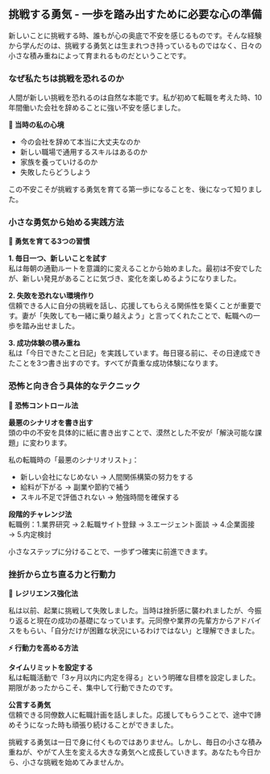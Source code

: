 <!-- wp:heading {"level":2} -->
<h2>挑戦する勇気 - 一歩を踏み出すために必要な心の準備</h2>
<!-- /wp:heading -->

<!-- wp:paragraph -->
<p>新しいことに挑戦する時、誰もが心の奥底で不安を感じるものです。そんな経験から学んだのは、挑戦する勇気とは生まれつき持っているものではなく、日々の小さな積み重ねによって育まれるものだということです。</p>
<!-- /wp:paragraph -->

<!-- wp:heading {"level":3} -->
<h3>なぜ私たちは挑戦を恐れるのか</h3>
<!-- /wp:heading -->

<!-- wp:paragraph -->
<p>人間が新しい挑戦を恐れるのは自然な本能です。私が初めて転職を考えた時、10年間働いた会社を辞めることに強い不安を感じました。</p>
<!-- /wp:paragraph -->

<!-- wp:paragraph -->
<p><strong>💭 当時の私の心境</strong></p>
<!-- /wp:paragraph -->

<!-- wp:list -->
<ul>
<li>今の会社を辞めて本当に大丈夫なのか</li>
<li>新しい職場で通用するスキルはあるのか</li>
<li>家族を養っていけるのか</li>
<li>失敗したらどうしよう</li>
</ul>
<!-- /wp:list -->

<!-- wp:paragraph -->
<p>この不安こそが挑戦する勇気を育てる第一歩になることを、後になって知りました。</p>
<!-- /wp:paragraph -->

<!-- wp:heading {"level":3} -->
<h3>小さな勇気から始める実践方法</h3>
<!-- /wp:heading -->

<!-- wp:paragraph -->
<p><strong>🌱 勇気を育てる3つの習慣</strong></p>
<!-- /wp:paragraph -->

<!-- wp:paragraph -->
<p><strong>1. 毎日一つ、新しいことを試す</strong><br>私は毎朝の通勤ルートを意識的に変えることから始めました。最初は不安でしたが、新しい発見があることに気づき、変化を楽しめるようになりました。</p>
<!-- /wp:paragraph -->

<!-- wp:paragraph -->
<p><strong>2. 失敗を恐れない環境作り</strong><br>信頼できる人に自分の挑戦を話し、応援してもらえる関係性を築くことが重要です。妻が「失敗しても一緒に乗り越えよう」と言ってくれたことで、転職への一歩を踏み出せました。</p>
<!-- /wp:paragraph -->

<!-- wp:paragraph -->
<p><strong>3. 成功体験の積み重ね</strong><br>私は「今日できたこと日記」を実践しています。毎日寝る前に、その日達成できたことを3つ書き出すのです。すべてが貴重な成功体験になります。</p>
<!-- /wp:paragraph -->

<!-- wp:heading {"level":3} -->
<h3>恐怖と向き合う具体的なテクニック</h3>
<!-- /wp:heading -->

<!-- wp:paragraph -->
<p><strong>🎯 恐怖コントロール法</strong></p>
<!-- /wp:paragraph -->

<!-- wp:paragraph -->
<p><strong>最悪のシナリオを書き出す</strong><br>頭の中の不安を具体的に紙に書き出すことで、漠然とした不安が「解決可能な課題」に変わります。</p>
<!-- /wp:paragraph -->

<!-- wp:paragraph -->
<p>私の転職時の「最悪のシナリオリスト」：</p>
<!-- /wp:paragraph -->

<!-- wp:list -->
<ul>
<li>新しい会社になじめない → 人間関係構築の努力をする</li>
<li>給料が下がる → 副業や節約で補う</li>
<li>スキル不足で評価されない → 勉強時間を確保する</li>
</ul>
<!-- /wp:list -->

<!-- wp:paragraph -->
<p><strong>段階的チャレンジ法</strong><br>転職例：1.業界研究 → 2.転職サイト登録 → 3.エージェント面談 → 4.企業面接 → 5.内定検討</p>
<!-- /wp:paragraph -->

<!-- wp:paragraph -->
<p>小さなステップに分けることで、一歩ずつ確実に前進できます。</p>
<!-- /wp:paragraph -->

<!-- wp:heading {"level":3} -->
<h3>挫折から立ち直る力と行動力</h3>
<!-- /wp:heading -->

<!-- wp:paragraph -->
<p><strong>💪 レジリエンス強化法</strong></p>
<!-- /wp:paragraph -->

<!-- wp:paragraph -->
<p>私は以前、起業に挑戦して失敗しました。当時は挫折感に襲われましたが、今振り返ると現在の成功の基礎になっています。元同僚や業界の先輩方からアドバイスをもらい、「自分だけが困難な状況にいるわけではない」と理解できました。</p>
<!-- /wp:paragraph -->

<!-- wp:paragraph -->
<p><strong>⚡ 行動力を高める方法</strong></p>
<!-- /wp:paragraph -->

<!-- wp:paragraph -->
<p><strong>タイムリミットを設定する</strong><br>私は転職活動で「3ヶ月以内に内定を得る」という明確な目標を設定しました。期限があったからこそ、集中して行動できたのです。</p>
<!-- /wp:paragraph -->

<!-- wp:paragraph -->
<p><strong>公言する勇気</strong><br>信頼できる同僚数人に転職計画を話しました。応援してもらうことで、途中で諦めそうになった時も頑張り続けることができました。</p>
<!-- /wp:paragraph -->

<!-- wp:paragraph -->
<p>挑戦する勇気は一日で身に付くものではありません。しかし、毎日の小さな積み重ねが、やがて人生を変える大きな勇気へと成長していきます。あなたも今日から、小さな挑戦を始めてみませんか。</p>
<!-- /wp:paragraph -->